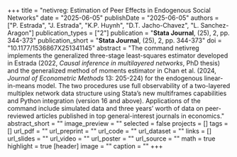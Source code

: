 +++
title = "netivreg: Estimation of Peer Effects in Endogenous Social Networks"
date = "2025-06-05"
publishDate = "2025-06-05"
authors = ["P. Estrada", "J. Estrada", "K.P. Huynh", "D.T. Jacho-Chavez", "L. Sanchez-Aragon"]
publication_types = ["2"]
publication = "**Stata Journal**, (25), 2, pp. 344-373"
publication_short = "**Stata Journal**, (25), 2, pp. 344-373"
doi = "10.1177/1536867X251341145"
abstract = "The command netivreg implements the generalized three-stage least-squares estimator developed in Estrada (2022, _Causal inference in multilayered networks_, PhD thesis) and the generalized method of moments estimator in Chan et al. (2024, _Journal of Econometric Methods_ 13: 205-224) for the endogenous linear-in-means model. The two procedures use full observability of a two-layered multiplex network data structure using Stata’s new multiframes capabilities and Python integration (version 16 and above). Applications of the command include simulated data and three years’ worth of data on peer-reviewed articles published in top general-interest journals in economics."
abstract_short = ""
image_preview = ""
selected = false
projects = []
tags = []
url_pdf = ""
url_preprint = ""
url_code = ""
url_dataset = ""
links = []
url_slides = ""
url_video = ""
url_poster = ""
url_source = ""
math = true
highlight = true
[header]
image = ""
caption = ""
+++